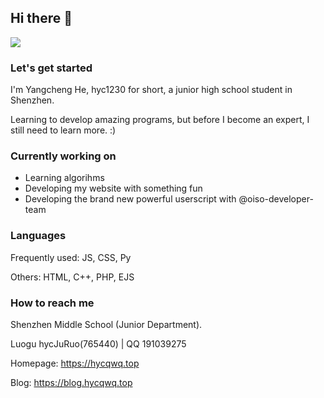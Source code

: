 ## Hi there 👋

<!--
**hyc1230/hyc1230** is a ✨ _special_ ✨ repository because its `README.md` (this file) appears on your GitHub profile.

Here are some ideas to get you started:

- 🔭 I’m currently working on ...
- 🌱 I’m currently learning ...
- 👯 I’m looking to collaborate on ...
- 🤔 I’m looking for help with ...
- 💬 Ask me about ...
- 📫 How to reach me: ...
- 😄 Pronouns: ...
- ⚡ Fun fact: ...
-->

![](https://github-readme-stats.vercel.app/api?username=hyc1230&show_icons=true)

### Let's get started

I'm Yangcheng He, hyc1230 for short, a junior high school student in Shenzhen.

Learning to develop amazing programs, but before I become an expert, I still need to learn more. :)

### Currently working on

- Learning algorihms
- Developing my website with something fun
- Developing the brand new powerful userscript with @oiso-developer-team

### Languages

Frequently used: JS, CSS, Py

Others: HTML, C++, PHP, EJS

### How to reach me

Shenzhen Middle School (Junior Department).

Luogu hycJuRuo(765440) | QQ 191039275

Homepage: <https://hycqwq.top>

Blog: <https://blog.hycqwq.top>
